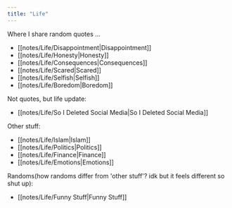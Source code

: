 ```yaml
---
title: "Life"
---
```

Where I share random quotes ...  
- [[notes/Life/Disappointment|Disappointment]]
- [[notes/Life/Honesty|Honesty]]
- [[notes/Life/Consequences|Consequences]]
- [[notes/Life/Scared|Scared]]  
- [[notes/Life/Selfish|Selfish]]
- [[notes/Life/Boredom|Boredom]]

Not quotes, but life update:  
- [[notes/Life/So I Deleted Social Media|So I Deleted Social Media]]

Other stuff:
- [[notes/Life/Islam|Islam]]
- [[notes/Life/Politics|Politics]]
- [[notes/Life/Finance|Finance]]
- [[notes/Life/Emotions|Emotions]]

Randoms(how randoms differ from 'other stuff'? idk but it feels different so shut up):  
- [[notes/Life/Funny Stuff|Funny Stuff]]

